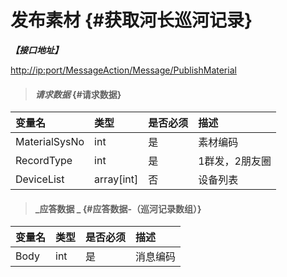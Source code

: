 # 发布素材 {#获取河长巡河记录}

_**【接口地址】**_

[http://ip:port/MessageAction/Message/PublishMaterial](http://ip:port/MessageAction/Message/EditMaterial)

> #### _请求数据_ {#请求数据}

| 变量名 | 类型 | 是否必须 | 描述 |
| :--- | :--- | :--- | :--- |
| MaterialSysNo | int | 是 | 素材编码 |
| RecordType | int | 是 | 1群发，2朋友圈 |
| DeviceList | array\[int\] | 否 | 设备列表 |

> #### _应答数据 _ {#应答数据-（巡河记录数组）}

| 变量名 | 类型 | 是否必须 | 描述 |
| :--- | :--- | :--- | :--- |
| Body | int | 是 | 消息编码 |




